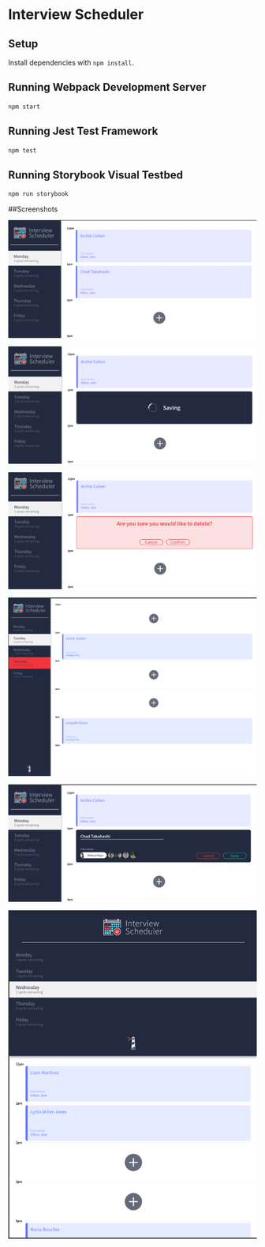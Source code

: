 # Interview Scheduler

## Setup

Install dependencies with `npm install`.

## Running Webpack Development Server

```sh
npm start
```

## Running Jest Test Framework

```sh
npm test
```

## Running Storybook Visual Testbed

```sh
npm run storybook
```


##Screenshots 

!["appointment form"](https://github.com/ej2brown/scheduler/blob/master/docs/appointment-form.png)

!["appointment form"](https://github.com/ej2brown/scheduler/blob/master/docs/async-saving-message.png)

!["confirmation message"](https://github.com/ej2brown/scheduler/blob/master/docs/confirmation-message.png)

!["days in a week"](https://github.com/ej2brown/scheduler/blob/master/docs/days-in-week.png)

!["edit appointment](https://github.com/ej2brown/scheduler/blob/master/docs/edit-appointment.png)

![user experience screen size"](https://github.com/ej2brown/scheduler/blob/master/docs/user-experience-screen.png)
